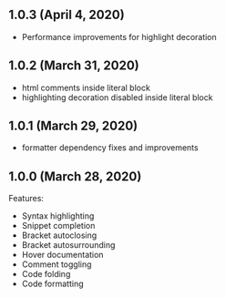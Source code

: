 ## 1.0.3 (April 4, 2020)
* Performance improvements for highlight decoration

## 1.0.2 (March 31, 2020)
* html comments inside literal block
* highlighting decoration disabled inside literal block

## 1.0.1 (March 29, 2020)
* formatter dependency fixes and improvements

## 1.0.0 (March 28, 2020)

Features:
* Syntax highlighting
* Snippet completion
* Bracket autoclosing
* Bracket autosurrounding
* Hover documentation
* Comment toggling
* Code folding
* Code formatting
